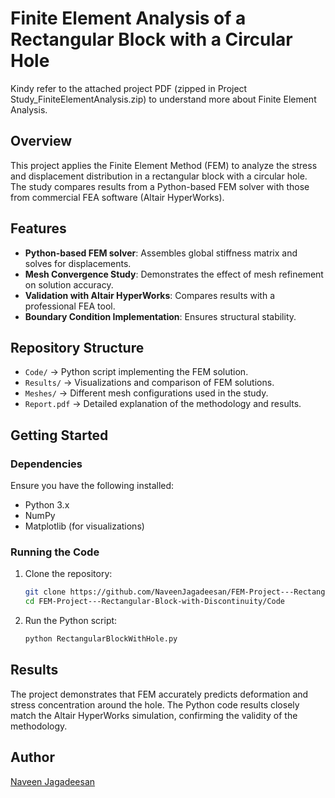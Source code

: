 # Finite Element Analysis of a Rectangular Block with a Circular Hole

Kindy refer to the attached project PDF (zipped in Project Study_FiniteElementAnalysis.zip) to understand more about Finite Element Analysis.

## Overview
This project applies the Finite Element Method (FEM) to analyze the stress and displacement distribution in a rectangular block with a circular hole. The study compares results from a Python-based FEM solver with those from commercial FEA software (Altair HyperWorks).

## Features
- **Python-based FEM solver**: Assembles global stiffness matrix and solves for displacements.
- **Mesh Convergence Study**: Demonstrates the effect of mesh refinement on solution accuracy.
- **Validation with Altair HyperWorks**: Compares results with a professional FEA tool.
- **Boundary Condition Implementation**: Ensures structural stability.

## Repository Structure
- `Code/` → Python script implementing the FEM solution.
- `Results/` → Visualizations and comparison of FEM solutions.
- `Meshes/` → Different mesh configurations used in the study.
- `Report.pdf` → Detailed explanation of the methodology and results.

## Getting Started
### Dependencies
Ensure you have the following installed:
- Python 3.x
- NumPy
- Matplotlib (for visualizations)

### Running the Code
1. Clone the repository:
   ```sh
   git clone https://github.com/NaveenJagadeesan/FEM-Project---Rectangular-Block-with-Discontinuity.git
   cd FEM-Project---Rectangular-Block-with-Discontinuity/Code
   ```
2. Run the Python script:
   ```sh
   python RectangularBlockWithHole.py
   ```

## Results
The project demonstrates that FEM accurately predicts deformation and stress concentration around the hole. The Python code results closely match the Altair HyperWorks simulation, confirming the validity of the methodology.

## Author
[Naveen Jagadeesan](https://github.com/NaveenJagadeesan)
